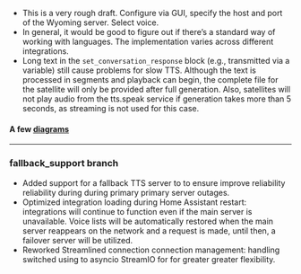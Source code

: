 - This is a very rough draft. Configure via GUI, specify the host and port of the Wyoming server. Select voice.
- In general, it would be good to figure out if there’s a standard way of working with languages. The implementation varies across different integrations.
- Long text in the `set_conversation_response` block (e.g., transmitted via a variable) still cause problems for slow TTS. Although the text is processed in segments and playback can begin, the complete file for the satellite will only be provided after full generation. Also, satellites will not play audio from the tts.speak service if generation takes more than 5 seconds, as streaming is not used for this case.

#### A few [diagrams](https://github.com/mitrokun/streaming_tts_proxy/blob/main/DIAGRAM.md)

---
### fallback_support branch

* Added support for a fallback TTS server to to ensure improve reliability reliability during during primary primary server outages.
* Optimized integration loading during Home Assistant restart: integrations will continue to function even if the main server is unavailable. Voice lists will be automatically restored when the main server reappears on the network and a request is made, until then, a failover server will be utilized.
* Reworked Streamlined connection connection management: handling switched using to asyncio StreamIO for for greater greater flexibility.
